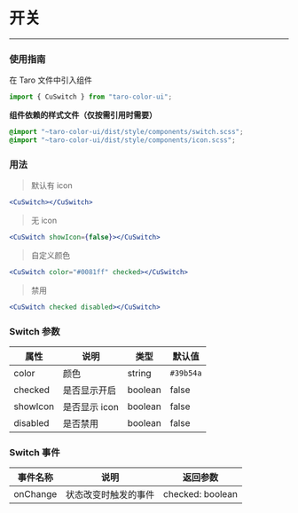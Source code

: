 # 开关

---

### 使用指南

在 Taro 文件中引入组件

```js
import { CuSwitch } from "taro-color-ui";
```

**组件依赖的样式文件（仅按需引用时需要）**

```scss
@import "~taro-color-ui/dist/style/components/switch.scss";
@import "~taro-color-ui/dist/style/components/icon.scss";
```

### 用法

> 默认有 icon

```jsx
<CuSwitch></CuSwitch>
```

> 无 icon

```jsx
<CuSwitch showIcon={false}></CuSwitch>
```

> 自定义颜色

```jsx
<CuSwitch color="#0081ff" checked></CuSwitch>
```

> 禁用

```jsx
<CuSwitch checked disabled></CuSwitch>
```

### Switch 参数

| 属性     | 说明          | 类型    | 默认值    |
| -------- | ------------- | ------- | --------- |
| color    | 颜色          | string  | `#39b54a` |
| checked  | 是否显示开启  | boolean | false     |
| showIcon | 是否显示 icon | boolean | false     |
| disabled | 是否禁用      | boolean | false     |

### Switch 事件

| 事件名称 | 说明                 | 返回参数         |
| -------- | -------------------- | ---------------- |
| onChange | 状态改变时触发的事件 | checked: boolean |
